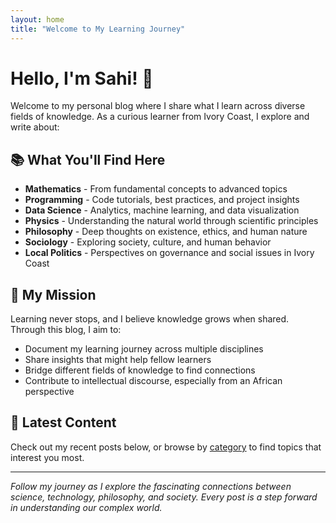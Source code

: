 ```yaml
---
layout: home
title: "Welcome to My Learning Journey"
---
```


# Hello, I'm Sahi! 👋

Welcome to my personal blog where I share what I learn across diverse fields of knowledge. As a curious learner from Ivory Coast, I explore and write about:

## 📚 What You'll Find Here

- **Mathematics** - From fundamental concepts to advanced topics
- **Programming** - Code tutorials, best practices, and project insights  
- **Data Science** - Analytics, machine learning, and data visualization
- **Physics** - Understanding the natural world through scientific principles
- **Philosophy** - Deep thoughts on existence, ethics, and human nature
- **Sociology** - Exploring society, culture, and human behavior
- **Local Politics** - Perspectives on governance and social issues in Ivory Coast

## 🌟 My Mission

Learning never stops, and I believe knowledge grows when shared. Through this blog, I aim to:

- Document my learning journey across multiple disciplines
- Share insights that might help fellow learners
- Bridge different fields of knowledge to find connections
- Contribute to intellectual discourse, especially from an African perspective

## 🚀 Latest Content

Check out my recent posts below, or browse by [category](/categories) to find topics that interest you most.

---

*Follow my journey as I explore the fascinating connections between science, technology, philosophy, and society. Every post is a step forward in understanding our complex world.*